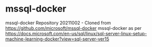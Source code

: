 # mssql-docker
mssql-docker Repository 20211002 - Cloned from https://github.com/microsoft/mssql-docker mssql-docker as per https://docs.microsoft.com/en-us/sql/linux/sql-server-linux-setup-machine-learning-docker?view=sql-server-ver15
